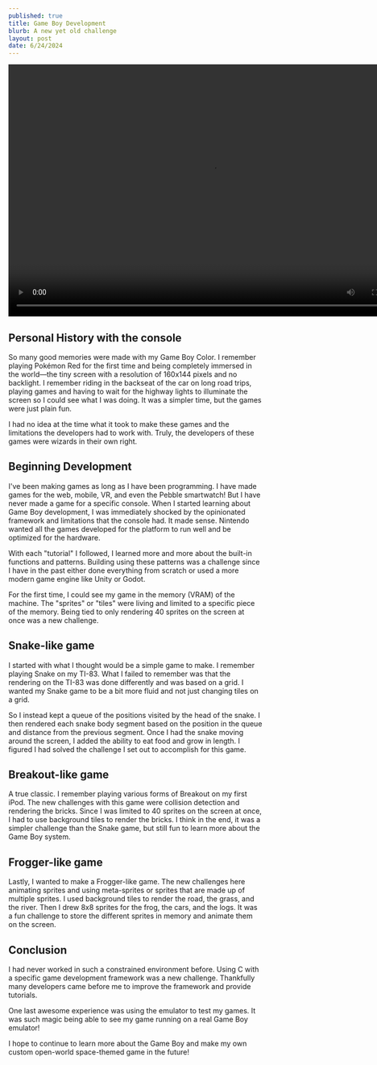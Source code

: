 ```yaml
---
published: true
title: Game Boy Development
blurb: A new yet old challenge
layout: post
date: 6/24/2024
---
```


<video width="800" height="500" controls>
  <source src="/videos/gb.mp4" type="video/mp4">
  No video support.
</video>

## Personal History with the console

So many good memories were made with my Game Boy Color. I remember playing Pokémon Red for the first time and being completely immersed in the world—the tiny screen with a resolution of 160x144 pixels and no backlight. I remember riding in the backseat of the car on long road trips, playing games and having to wait for the highway lights to illuminate the screen so I could see what I was doing. It was a simpler time, but the games were just plain fun.

I had no idea at the time what it took to make these games and the limitations the developers had to work with. Truly, the developers of these games were wizards in their own right.

## Beginning Development

I've been making games as long as I have been programming. I have made games for the web, mobile, VR, and even the Pebble smartwatch! But I have never made a game for a specific console. When I started learning about Game Boy development, I was immediately shocked by the opinionated framework and limitations that the console had. It made sense. Nintendo wanted all the games developed for the platform to run well and be optimized for the hardware.

With each "tutorial" I followed, I learned more and more about the built-in functions and patterns. Building using these patterns was a challenge since I have in the past either done everything from scratch or used a more modern game engine like Unity or Godot.

For the first time, I could see my game in the memory (VRAM) of the machine. The "sprites" or "tiles" were living and limited to a specific piece of the memory. Being tied to only rendering 40 sprites on the screen at once was a new challenge.

## Snake-like game

I started with what I thought would be a simple game to make. I remember playing Snake on my TI-83. What I failed to remember was that the rendering on the TI-83 was done differently and was based on a grid. I wanted my Snake game to be a bit more fluid and not just changing tiles on a grid.

So I instead kept a queue of the positions visited by the head of the snake. I then rendered each snake body segment based on the position in the queue and distance from the previous segment. Once I had the snake moving around the screen, I added the ability to eat food and grow in length. I figured I had solved the challenge I set out to accomplish for this game.

## Breakout-like game

A true classic. I remember playing various forms of Breakout on my first iPod. The new challenges with this game were collision detection and rendering the bricks. Since I was limited to 40 sprites on the screen at once, I had to use background tiles to render the bricks. I think in the end, it was a simpler challenge than the Snake game, but still fun to learn more about the Game Boy system.

## Frogger-like game

Lastly, I wanted to make a Frogger-like game. The new challenges here animating sprites and using meta-sprites or sprites that are made up of multiple sprites. I used background tiles to render the road, the grass, and the river. Then I drew 8x8 sprites for the frog, the cars, and the logs. It was a fun challenge to store the different sprites in memory and animate them on the screen.

## Conclusion

I had never worked in such a constrained environment before. Using C with a specific game development framework was a new challenge. Thankfully many developers came before me to improve the framework and provide tutorials.

One last awesome experience was using the emulator to test my games. It was such magic being able to see my game running on a real Game Boy emulator!

I hope to continue to learn more about the Game Boy and make my own custom open-world space-themed game in the future!
